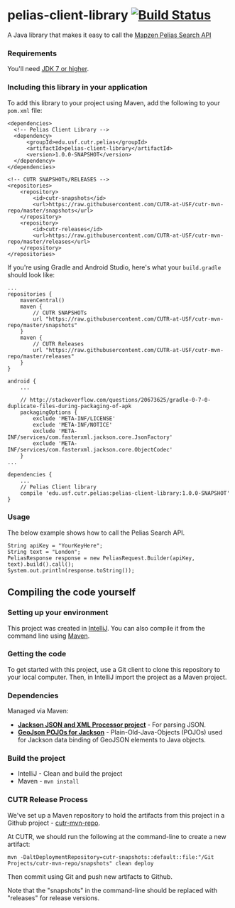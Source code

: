 # pelias-client-library [![Build Status](https://travis-ci.org/CUTR-at-USF/pelias-client-library.svg?branch=master)](https://travis-ci.org/CUTR-at-USF/pelias-client-library)
A Java library that makes it easy to call the [Mapzen Pelias Search API](https://mapzen.com/documentation/search/search/)

### Requirements

You'll need [JDK 7 or higher](http://www.oracle.com/technetwork/java/javase/downloads/index.html).

### Including this library in your application

To add this library to your project using Maven, add the following to your `pom.xml` file:
~~~
<dependencies>
  <!-- Pelias Client Library -->
  <dependency>
      <groupId>edu.usf.cutr.pelias</groupId>    
      <artifactId>pelias-client-library</artifactId>    
      <version>1.0.0-SNAPSHOT</version>
  </dependency>
</dependencies>

<!-- CUTR SNAPSHOTs/RELEASES -->
<repositories>
    <repository>
        <id>cutr-snapshots</id>
        <url>https://raw.githubusercontent.com/CUTR-at-USF/cutr-mvn-repo/master/snapshots</url>
    </repository>        
    <repository>
        <id>cutr-releases</id>
        <url>https://raw.githubusercontent.com/CUTR-at-USF/cutr-mvn-repo/master/releases</url>
    </repository>  
</repositories>
~~~

If you're using Gradle and Android Studio, here's what your `build.gradle` should look like:

~~~
...
repositories {
    mavenCentral()
    maven {
        // CUTR SNAPSHOTs
        url "https://raw.githubusercontent.com/CUTR-at-USF/cutr-mvn-repo/master/snapshots"
    }
    maven {
        // CUTR Releases
        url "https://raw.githubusercontent.com/CUTR-at-USF/cutr-mvn-repo/master/releases"
    }
}

android {
    ...

    // http://stackoverflow.com/questions/20673625/gradle-0-7-0-duplicate-files-during-packaging-of-apk
    packagingOptions {
        exclude 'META-INF/LICENSE'
        exclude 'META-INF/NOTICE'
        exclude 'META-INF/services/com.fasterxml.jackson.core.JsonFactory'
        exclude 'META-INF/services/com.fasterxml.jackson.core.ObjectCodec'
    }
...

dependencies {
    ...
    // Pelias Client library
    compile 'edu.usf.cutr.pelias:pelias-client-library:1.0.0-SNAPSHOT'
}
~~~


### Usage

The below example shows how to call the Pelias Search API.

~~~
String apiKey = "YourKeyHere";
String text = "London";
PeliasResponse response = new PeliasRequest.Builder(apiKey, text).build().call();
System.out.println(response.toString());
~~~

## Compiling the code yourself

### Setting up your environment

This project was created in [IntelliJ](https://www.jetbrains.com/idea/).  You can also compile it from the command line using [Maven](https://maven.apache.org/).

### Getting the code

To get started with this project, use a Git client to clone this repository to your local computer.  Then, in IntelliJ import the project as a Maven project.

### Dependencies

Managed via Maven:

* [**Jackson JSON and XML Processor project**](http://wiki.fasterxml.com/JacksonHome) - For parsing JSON.
* [**GeoJson POJOs for Jackson**](https://github.com/opendatalab-de/geojson-jackson) - Plain-Old-Java-Objects (POJOs) used for Jackson data binding of GeoJSON elements to Java objects.

### Build the project

* IntelliJ - Clean and build the project
* Maven - `mvn install` 

### CUTR Release Process

We've set up a Maven repository to hold the artifacts from this project in a Github project - [cutr-mvn-repo](https://github.com/CUTR-at-USF/cutr-mvn-repo).

At CUTR, we should run the following at the command-line to create a new artifact:
~~~
mvn -DaltDeploymentRepository=cutr-snapshots::default::file:"/Git Projects/cutr-mvn-repo/snapshots" clean deploy
~~~

Then commit using Git and push new artifacts to Github.

Note that the "snapshots" in the command-line should be replaced with "releases" for release versions.
